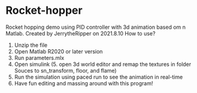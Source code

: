 # Rocket-hopper
Rocket hopping demo using PID controller with 3d animation based om n Matlab. Created by JerrytheRipper on 2021.8.10
How to use?
1. Unzip the file
2. Open Matlab R2020 or later version
3. Run parameters.mlx
4. Open simulink
(5. open 3d world editor and remap the textures in folder Souces to sn_transform, floor, and flame)
6. Run the simulation using paced run to see the animation in real-time
7. Have fun editing and massing around with this program!
